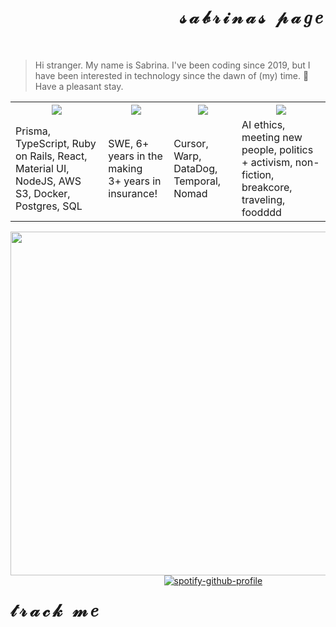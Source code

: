 <body>
  
<div style="position: relative">
  <div id="user-content-toc" align="right">
    <ul style="list-style: none;">
      <summary>
        <h1 style="letter-spacing: 5px;" align="right"> 𝓈𝒶𝒷𝓇𝒾𝓃𝒶𝓈 𝓅𝒶𝑔𝑒 </h1></br>
      </summary>
    </ul>
  </div>
  
  > Hi stranger. My name is Sabrina. I've been coding since 2019, but I have been interested in technology since the dawn of (my) time. 🍭 Have a pleasant stay.
  
 [comment]: <> (<p align="center"> .❀。• *₊°。 ❀°。.❀。• *₊°。 ❀°。.❀。• *₊° </p>)

  <table>
    <tr>
      <th><img src="https://blinkies.cafe/b/blinkiesCafe-GC.gif"/></th>
      <th><img src="https://blinkies.cafe/b/blinkiesCafe-Q1.gif"/></th>
      <th><img src="https://blinkies.cafe/b/blinkiesCafe-40.gif"/></th>
      <th><img src="https://blinkies.cafe/b/blinkiesCafe-du.gif"/></th>
    </tr>
    <tr>
      <td>Prisma, TypeScript, Ruby on Rails, React, Material UI, NodeJS, AWS S3, Docker, Postgres, SQL</td>
      <td>SWE, 6+ years in the making <br/> 3+ years in insurance! </td>
      <td>Cursor, Warp, DataDog, Temporal, Nomad</td>
      <td>AI ethics, meeting new people, politics + activism, non-fiction, breakcore, traveling, foodddd</td>
    </tr>
  </table>
  
  <img align="left" src="https://github.com/user-attachments/assets/765b6608-03d3-4a11-a4f6-8724fbac6caa" height="550"/>

<div>
  <h1 align="left" style="letter-spacing: 5px; float: left;"> 𝓉𝓇𝒶𝒸𝓀 𝓂𝑒 </h1><br>
<div align="center">
  
[![spotify-github-profile](https://spotify-github-profile.kittinanx.com/api/view?uid=pikatree1&cover_image=true&theme=default)](https://github.com/sabrinaspage) </br>

</div>

</div>
  
</body>
